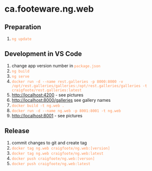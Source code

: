 # ca.footeware.ng.web

<style>
    code {
        background-color: transparent;
        color: #ff9154
    }
</style>

## Preparation

1. `ng update`

## Development in VS Code

1. change app version number in `package.json`
1. `ng build`
1. `ng serve`
1. `docker run -d --name rest.galleries -p 8000:8000 -v /opt/rest.galleries/galleries:/opt/rest.galleries/galleries -t craigfoote/rest.galleries:latest`
1. <http://localhost:4200> - see pictures
1. <http://localhost:8000/galleries> see gallery names
1. `docker build -t ng.web .`
1. `docker run -d --name ng.web -p 8001:8001 -t ng.web`
1. <http://localhost:8001> - see pictures

## Release

1. commit changes to git and create tag
1. `docker tag ng.web craigfoote/ng.web:[version]`
1. `docker tag ng.web craigfoote/ng.web:latest`
1. `docker push craigfoote/ng.web:[verson]`
1. `docker push craigfoote/ng.web:latest`
